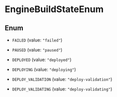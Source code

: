 

# EngineBuildStateEnum

## Enum


* `FAILED` (value: `"failed"`)

* `PAUSED` (value: `"paused"`)

* `DEPLOYED` (value: `"deployed"`)

* `DEPLOYING` (value: `"deploying"`)

* `DEPLOY_VALIDATION` (value: `"deploy-validation"`)

* `DEPLOY_VALIDATING` (value: `"deploy-validating"`)



